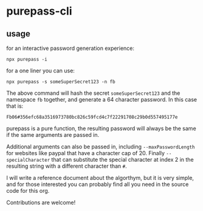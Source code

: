 # purepass-cli

## usage

for an interactive password generation experience:
```
npx purepass -i
```

for a one liner you can use:
```
npx purepass -s someSuperSecret123 -n fb
```


The above command will hash the secret `someSuperSecret123` and the namespace `fb` together, and generate a 64 character password. In this case that is:

```
Fb06#356efc68a3516973780bc826c59fcd4c7f22291708c29b0d557495177e
```

purepass is a pure function, the resulting password will always be the same if the same arguments are passed in.

Additional arguments can also be passed in, including ```--maxPasswordLength``` for websites like paypal that have a character cap of 20. Finally `--specialCharacter` that can substitute the special character at index 2 in the resulting string with a different character than `#`.

I will write a reference document about the algorthym, but it is very simple, and for those interested you can probably find all you need in the source code for this org.

Contributions are welcome!
